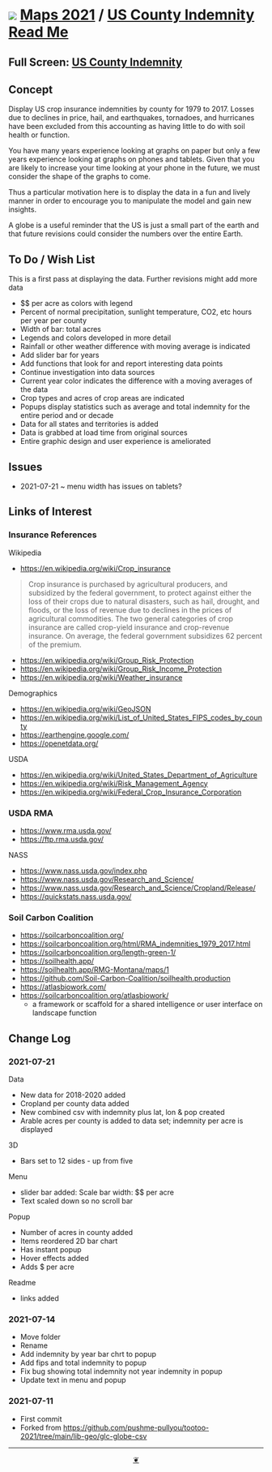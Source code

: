 # [![](https://theo-armour.github.io/maps-2021/lib/assets/icons/mark-github.svg )](https://github.com/theo-armour/maps-2021/tree/main/sandbox/globe-us-county-indemnity "Source code on GitHub" ) [Maps 2021]( https://theo-armour.github.io/maps-2021/ "Home page" ) / [US County Indemnity Read Me]( https://theo-armour.github.io/maps-2021/#sandbox/globe-us-county-indemnity/README.md )


<!--@@@
<div class=iframe-resize ><iframe src=https://theo-armour.github.io/maps-2021/sandbox/globe-us-county-indemnity height=100% width=100% ></iframe></div>
_US County Indemnity in a resizable window. One finger to rotate. Two to zoom._
@@@-->


## Full Screen: [US County Indemnity]( https://theo-armour.github.io/maps-2021/sandbox/globe-us-county-indemnity/ )


## Concept

Display US crop insurance indemnities by county for 1979 to 2017. Losses due to declines in price, hail, and earthquakes, tornadoes, and hurricanes have been excluded from this accounting as having little to do with soil health or function.

You have many years experience looking at graphs on paper but only a few years experience looking at graphs on phones and tablets. Given that you are likely to increase your time looking at your phone in the future, we must consider the shape of the graphs to come.

Thus a particular motivation here is to display the data in a fun and lively manner in order to encourage you to manipulate the model and gain new insights.

A globe is a useful reminder that the US is just a small part of the earth and that future revisions could consider the numbers over the entire Earth.


## To Do / Wish List

This is a first pass at displaying the data. Further revisions might add more data

* $$ per acre as colors with legend
* Percent of normal precipitation, sunlight temperature, CO2, etc hours per year per county
* Width of bar: total acres
* Legends and colors developed in more detail
* Rainfall or other weather difference with moving average is indicated
* Add slider bar for years
* Add functions that look for and report interesting data points
* Continue investigation into data sources
* Current year color indicates the difference with a moving averages of the data
* Crop types and acres of crop areas are indicated
* Popups display statistics such as average and total indemnity for the entire period and or decade
* Data for all states and territories is added
* Data is grabbed at load time from original sources
* Entire graphic design and user experience is ameliorated

## Issues

* 2021-07-21 ~ menu width has issues on tablets?

## Links of Interest

### Insurance References

Wikipedia

* https://en.wikipedia.org/wiki/Crop_insurance

> Crop insurance is purchased by agricultural producers, and subsidized by the federal government, to protect against either the loss of their crops due to natural disasters, such as hail, drought, and floods, or the loss of revenue due to declines in the prices of agricultural commodities. The two general categories of crop insurance are called crop-yield insurance and crop-revenue insurance. On average, the federal government subsidizes 62 percent of the premium.

* https://en.wikipedia.org/wiki/Group_Risk_Protection
* https://en.wikipedia.org/wiki/Group_Risk_Income_Protection
* https://en.wikipedia.org/wiki/Weather_insurance

Demographics

* https://en.wikipedia.org/wiki/GeoJSON
* https://en.wikipedia.org/wiki/List_of_United_States_FIPS_codes_by_county
* https://earthengine.google.com/
* https://openetdata.org/

USDA

* https://en.wikipedia.org/wiki/United_States_Department_of_Agriculture
* https://en.wikipedia.org/wiki/Risk_Management_Agency
* https://en.wikipedia.org/wiki/Federal_Crop_Insurance_Corporation


### USDA RMA

* https://www.rma.usda.gov/
* https://ftp.rma.usda.gov/

NASS

* https://www.nass.usda.gov/index.php
* https://www.nass.usda.gov/Research_and_Science/
* https://www.nass.usda.gov/Research_and_Science/Cropland/Release/
* https://quickstats.nass.usda.gov/


### Soil Carbon Coalition

* https://soilcarboncoalition.org/
* https://soilcarboncoalition.org/html/RMA_indemnities_1979_2017.html
* https://soilcarboncoalition.org/length-green-1/
* https://soilhealth.app/
* https://soilhealth.app/RMG-Montana/maps/1
* https://github.com/Soil-Carbon-Coalition/soilhealth.production
* https://atlasbiowork.com/
* https://soilcarboncoalition.org/atlasbiowork/
	* a framework or scaffold for a shared intelligence or user interface on landscape function

## Change Log

### 2021-07-21

Data
* New data for 2018-2020 added
* Cropland per county data added
* New combined csv with indemnity plus lat, lon & pop created
* Arable acres per county is added to data set; indemnity per acre is displayed

3D
* Bars set to 12 sides - up from five

Menu
* slider bar added: Scale bar width: $$ per acre
* Text scaled down so no scroll bar

Popup
* Number of acres in county added
* Items reordered
2D bar chart
* Has instant popup
* Hover effects added
* Adds $ per acre

Readme
* links added

### 2021-07-14

* Move folder
* Rename
* Add indemnity by year bar chrt to popup
* Add fips and total indemnity to popup
* Fix bug showing total indemnity not year indemnity in popup
* Update text in menu and popup

### 2021-07-11

* First commit
* Forked from https://github.com/pushme-pullyou/tootoo-2021/tree/main/lib-geo/glc-globe-csv

***

<center title="Hello! Click me to go up to the top" ><a class=aDingbat href=javascript:window.scrollTo(0,0);> ❦ </a></center>
